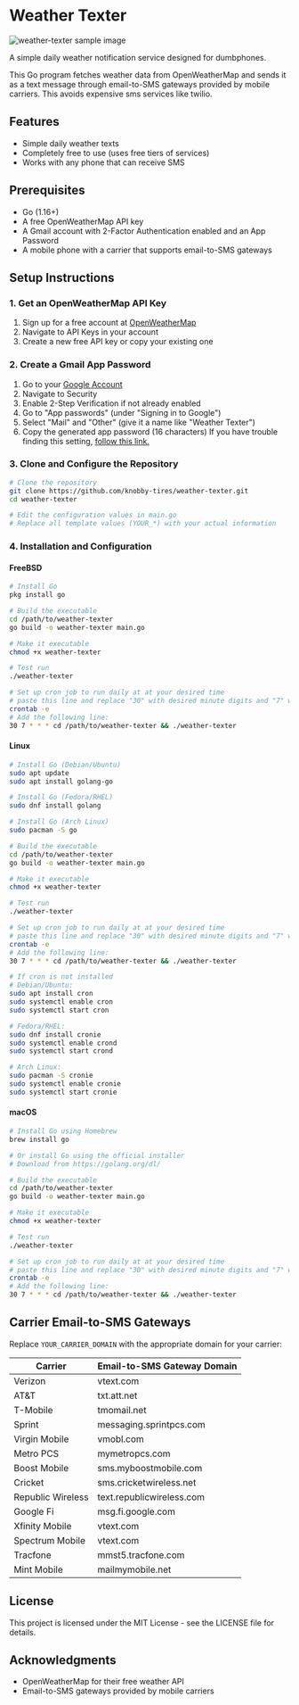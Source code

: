 
# Weather Texter

![weather-texter sample image](https://private-user-images.githubusercontent.com/194737880/428422904-1be90f42-32c7-421e-b4f5-0c2a99007957.JPG?jwt=eyJhbGciOiJIUzI1NiIsInR5cCI6IkpXVCJ9.eyJpc3MiOiJnaXRodWIuY29tIiwiYXVkIjoicmF3LmdpdGh1YnVzZXJjb250ZW50LmNvbSIsImtleSI6ImtleTUiLCJleHAiOjE3NDMzNjM3NjcsIm5iZiI6MTc0MzM2MzQ2NywicGF0aCI6Ii8xOTQ3Mzc4ODAvNDI4NDIyOTA0LTFiZTkwZjQyLTMyYzctNDIxZS1iNGY1LTBjMmE5OTAwNzk1Ny5KUEc_WC1BbXotQWxnb3JpdGhtPUFXUzQtSE1BQy1TSEEyNTYmWC1BbXotQ3JlZGVudGlhbD1BS0lBVkNPRFlMU0E1M1BRSzRaQSUyRjIwMjUwMzMwJTJGdXMtZWFzdC0xJTJGczMlMkZhd3M0X3JlcXVlc3QmWC1BbXotRGF0ZT0yMDI1MDMzMFQxOTM3NDdaJlgtQW16LUV4cGlyZXM9MzAwJlgtQW16LVNpZ25hdHVyZT1iZDE0MTZiY2JlNjg4MTBmMDVhOThhY2ZmZDZkNzdmYzcwYTg5YmE2NmM5ZWJkZTQyOWMwOGU0ZGQyYmIwZTM3JlgtQW16LVNpZ25lZEhlYWRlcnM9aG9zdCJ9.2WkDH6i25JjN9KChr3xbPO7VaQaZsmB3gym6umwFv5M)

A simple daily weather notification service designed for dumbphones. 

This Go program fetches weather data from OpenWeatherMap and sends it as a text message through email-to-SMS gateways provided by mobile carriers. This avoids expensive sms services like twilio.

## Features

- Simple daily weather texts
- Completely free to use (uses free tiers of services)
- Works with any phone that can receive SMS

## Prerequisites

- Go (1.16+)
- A free OpenWeatherMap API key
- A Gmail account with 2-Factor Authentication enabled and an App Password
- A mobile phone with a carrier that supports email-to-SMS gateways

## Setup Instructions

### 1. Get an OpenWeatherMap API Key

1. Sign up for a free account at [OpenWeatherMap](https://openweathermap.org/)
2. Navigate to API Keys in your account
3. Create a new free API key or copy your existing one

### 2. Create a Gmail App Password

1. Go to your [Google Account](https://myaccount.google.com/)
2. Navigate to Security
3. Enable 2-Step Verification if not already enabled
4. Go to "App passwords" (under "Signing in to Google")
5. Select "Mail" and "Other" (give it a name like "Weather Texter")
6. Copy the generated app password (16 characters)
If you have trouble finding this setting, [follow this link.](https://myaccount.google.com/apppasswords) 

### 3. Clone and Configure the Repository

```bash
# Clone the repository
git clone https://github.com/knobby-tires/weather-texter.git
cd weather-texter

# Edit the configuration values in main.go
# Replace all template values (YOUR_*) with your actual information
```
### 4. Installation and Configuration

#### FreeBSD

```bash
# Install Go 
pkg install go

# Build the executable
cd /path/to/weather-texter
go build -o weather-texter main.go

# Make it executable
chmod +x weather-texter

# Test run
./weather-texter

# Set up cron job to run daily at at your desired time
# paste this line and replace "30" with desired minute digits and "7" with desired hour digit
crontab -e
# Add the following line:
30 7 * * * cd /path/to/weather-texter && ./weather-texter
```
#### Linux

```bash
# Install Go (Debian/Ubuntu)
sudo apt update
sudo apt install golang-go

# Install Go (Fedora/RHEL)
sudo dnf install golang

# Install Go (Arch Linux)
sudo pacman -S go

# Build the executable
cd /path/to/weather-texter
go build -o weather-texter main.go

# Make it executable
chmod +x weather-texter

# Test run
./weather-texter

# Set up cron job to run daily at at your desired time
# paste this line and replace "30" with desired minute digits and "7" with desired hour digit
crontab -e
# Add the following line:
30 7 * * * cd /path/to/weather-texter && ./weather-texter

# If cron is not installed
# Debian/Ubuntu:
sudo apt install cron
sudo systemctl enable cron
sudo systemctl start cron

# Fedora/RHEL:
sudo dnf install cronie
sudo systemctl enable crond
sudo systemctl start crond

# Arch Linux:
sudo pacman -S cronie
sudo systemctl enable cronie
sudo systemctl start cronie
```

#### macOS

```bash
# Install Go using Homebrew
brew install go

# Or install Go using the official installer
# Download from https://golang.org/dl/

# Build the executable
cd /path/to/weather-texter
go build -o weather-texter main.go

# Make it executable
chmod +x weather-texter

# Test run
./weather-texter

# Set up cron job to run daily at at your desired time
# paste this line and replace "30" with desired minute digits and "7" with desired hour digit
crontab -e
# Add the following line:
30 7 * * * cd /path/to/weather-texter && ./weather-texter
```
## Carrier Email-to-SMS Gateways

Replace `YOUR_CARRIER_DOMAIN` with the appropriate domain for your carrier:

| Carrier | Email-to-SMS Gateway Domain |
|---------|----------------------------|
| Verizon | vtext.com                  |
| AT&T    | txt.att.net                |
| T-Mobile| tmomail.net                |
| Sprint  | messaging.sprintpcs.com    |
| Virgin Mobile | vmobl.com            |
| Metro PCS | mymetropcs.com           |
| Boost Mobile | sms.myboostmobile.com |
| Cricket | sms.cricketwireless.net    |
| Republic Wireless | text.republicwireless.com |
| Google Fi | msg.fi.google.com        |
| Xfinity Mobile | vtext.com           |
| Spectrum Mobile | vtext.com          |
| Tracfone | mmst5.tracfone.com        |
| Mint Mobile | mailmymobile.net       |

## License

This project is licensed under the MIT License - see the LICENSE file for details.

## Acknowledgments

- OpenWeatherMap for their free weather API
- Email-to-SMS gateways provided by mobile carriers

